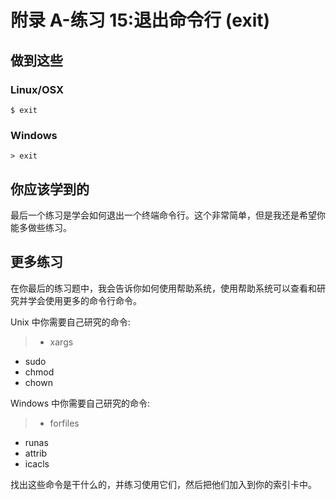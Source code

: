 # 附录 A-练习 15:退出命令行 (exit)

## 做到这些

### Linux/OSX

```
$ exit
```

### Windows

```
> exit
```

## 你应该学到的

最后一个练习是学会如何退出一个终端命令行。这个非常简单，但是我还是希望你能多做些练习。

## 更多练习

在你最后的练习题中，我会告诉你如何使用帮助系统，使用帮助系统可以查看和研究并学会使用更多的命令行命令。

Unix 中你需要自己研究的命令:

> - xargs
- sudo
- chmod
- chown

Windows 中你需要自己研究的命令:

> - forfiles
- runas
- attrib
- icacls

找出这些命令是干什么的，并练习使用它们，然后把他们加入到你的索引卡中。